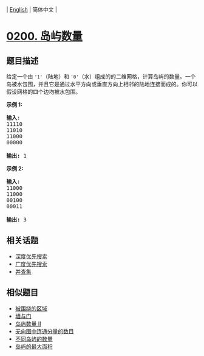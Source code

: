 
| [English](README_EN.md) | 简体中文 |
# [0200. 岛屿数量](https://leetcode-cn.com/problems/number-of-islands/)
## 题目描述
<p>给定一个由&nbsp;<code>&#39;1&#39;</code>（陆地）和 <code>&#39;0&#39;</code>（水）组成的的二维网格，计算岛屿的数量。一个岛被水包围，并且它是通过水平方向或垂直方向上相邻的陆地连接而成的。你可以假设网格的四个边均被水包围。</p>

<p><strong>示例 1:</strong></p>

<pre><strong>输入:</strong>
11110
11010
11000
00000

<strong>输出:</strong>&nbsp;1
</pre>

<p><strong>示例&nbsp;2:</strong></p>

<pre><strong>输入:</strong>
11000
11000
00100
00011

<strong>输出: </strong>3
</pre>

## 相关话题
- [深度优先搜索](https://leetcode-cn.com/tag/depth-first-search)
- [广度优先搜索](https://leetcode-cn.com/tag/breadth-first-search)
- [并查集](https://leetcode-cn.com/tag/union-find)
## 相似题目
- [被围绕的区域](../surrounded-regions/README.md)
- [墙与门](../walls-and-gates/README.md)
- [岛屿数量 II](../number-of-islands-ii/README.md)
- [无向图中连通分量的数目](../number-of-connected-components-in-an-undirected-graph/README.md)
- [不同岛屿的数量](../number-of-distinct-islands/README.md)
- [岛屿的最大面积](../max-area-of-island/README.md)
